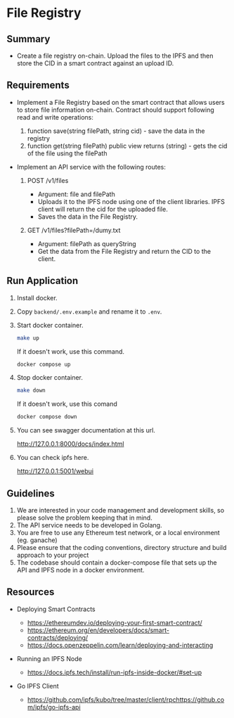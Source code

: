 # File Registry

## Summary

- Create a file registry on-chain. Upload the files to the IPFS and then store the CID in a smart contract against an upload ID.

## Requirements

- Implement a File Registry based on the smart contract that allows users to store file information on-chain. Contract should support following read and write operations:

  1. function save(string filePath, string cid) - save the data in the registry
  2. function get(string filePath) public view returns (string) - gets the cid of the file using the filePath

- Implement an API service with the following routes:

  1. POST /v1/files

     - Argument: file and filePath
     - Uploads it to the IPFS node using one of the client libraries. IPFS client will return the cid for the uploaded file.
     - Saves the data in the File Registry.

  2. GET /v1/files?filePath=/dumy.txt
     - Argument: filePath as queryString
     - Get the data from the File Registry and return the CID to the client.

## Run Application

1. Install docker.
2. Copy `backend/.env.example` and rename it to `.env`.
3. Start docker container.

   ```bash
   make up
   ```

   If it doesn't work, use this command.

   ```bash
   docker compose up
   ```

4. Stop docker container.

   ```bash
   make down
   ```

   If it doesn't work, use this comand

   ```bash
   docker compose down
   ```

5. You can see swagger documentation at this url.

   <http://127.0.0.1:8000/docs/index.html>

6. You can check ipfs here.

   <http://127.0.0.1:5001/webui>

## Guidelines

1. We are interested in your code management and development skills, so please solve the problem keeping that in mind.
2. The API service needs to be developed in Golang.
3. You are free to use any Ethereum test network, or a local environment (eg. ganache)
4. Please ensure that the coding conventions, directory structure and build approach to your project
5. The codebase should contain a docker-compose file that sets up the API and IPFS node in a docker environment.

## Resources

- Deploying Smart Contracts

  - <https://ethereumdev.io/deploying-your-first-smart-contract/>
  - <https://ethereum.org/en/developers/docs/smart-contracts/deploying/>
  - <https://docs.openzeppelin.com/learn/deploying-and-interacting>

- Running an IPFS Node

  - <https://docs.ipfs.tech/install/run-ipfs-inside-docker/#set-up>

- Go IPFS Client
  - <https://github.com/ipfs/kubo/tree/master/client/rpchttps://github.com/ipfs/go-ipfs-api>

